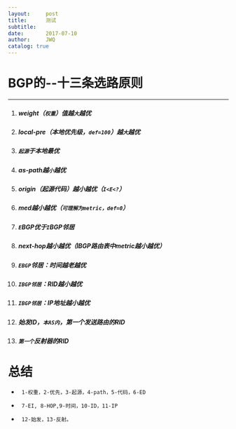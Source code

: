 ```yaml
---
layout:     post
title:      测试
subtitle:   
date:       2017-07-10
author:     JWQ
catalog: true
---
```


# BGP的--十三条选路原则
***
1. ##### weight（`权重`）值越`大`越优

2. ##### local-pre（本地优先级，`def=100`）越`大`越优

3. ##### `起源`于本地最优

4. ##### as-path越`小`越优

5. ##### origin（起源代码）越小越优（`I<E<?`）

6. ##### med越小越优（`可理解为metric，def=0`）

7. ##### `E`BGP优于`I`BGP邻居

8. ##### next-hop越小越优（IBGP路由表中metric越小越优）

9. ##### `EBGP`邻居：时间越老越优

10. ##### `IBGP邻居`：RID越小越优

11. ##### `IBGP邻居`：IP地址越小越优

12. ##### 始发ID，`本AS内`，第一个发送路由的RID

13. ##### `第一个`反射器的RID
#      **总结**
*      1-权重，2-优先，3-起源，4-path，5-代码，6-ED
*      7-EI, 8-HOP,9-时间，10-ID，11-IP
*      12-始发，13-反射。
